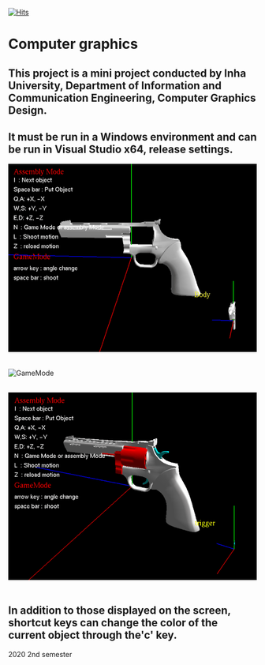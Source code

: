 [![Hits](https://hits.seeyoufarm.com/api/count/incr/badge.svg?url=https%3A%2F%2Fgithub.com%2Fukjinlee66%2FComputer_graphics&count_bg=%2379C83D&title_bg=%23555555&icon=&icon_color=%23E7E7E7&title=hits&edge_flat=false)](https://hits.seeyoufarm.com)
# Computer graphics

## This project is a mini project conducted by Inha University, Department of Information and Communication Engineering, Computer Graphics Design.

## It must be run in a Windows environment and can be run in Visual Studio x64, release settings.

![AssemblyMode](first.gif)<br><br>

![GameMode](second.gif)<br><br>

![other motion](third.gif)<br><br>

## In addition to those displayed on the screen, shortcut keys can change the color of the current object through the'c' key.

2020 2nd semester
